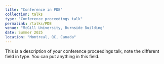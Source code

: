 ```yaml
---
title: "Conference in PDE"
collection: talks
type: "Conference proceedings talk"
permalink: /talks/PDE
venue: "McGill University, Burnside Building"
date: Summer 2025
location: "Montreal, QC, Canada"
---
```


This is a description of your conference proceedings talk, note the different field in type. You can put anything in this field.
